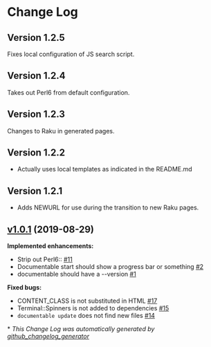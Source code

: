# Change Log

## Version 1.2.5

Fixes local configuration of JS search script.

## Version 1.2.4

Takes out Perl6 from default configuration.

## Version 1.2.3

Changes to Raku in generated pages.

## Version 1.2.2

* Actually uses local templates as indicated in the README.md

## Version 1.2.1

* Adds NEWURL for use during the transition to new Raku pages.

## [v1.0.1](https://github.com/perl6/Documentable/tree/v1.0.1) (2019-08-29)
**Implemented enhancements:**

- Strip out Perl6:: [\#11](https://github.com/perl6/Documentable/issues/11)
- Documentable start should show a progress bar or something [\#2](https://github.com/perl6/Documentable/issues/2)
- documentable should have a --version  [\#1](https://github.com/perl6/Documentable/issues/1)

**Fixed bugs:**

- CONTENT\_CLASS is not substituted in HTML [\#17](https://github.com/perl6/Documentable/issues/17)
- Terminal::Spinners is not added to dependencies [\#15](https://github.com/perl6/Documentable/issues/15)
- `documentable update` does not find new files [\#14](https://github.com/perl6/Documentable/issues/14)



\* *This Change Log was automatically generated by [github_changelog_generator](https://github.com/skywinder/Github-Changelog-Generator)*
